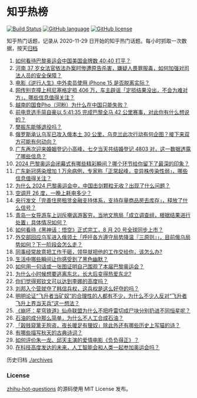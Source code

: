 # 知乎热榜
[![Build Status](https://github.com/ToWeLong/zhihu-hot-questions/workflows/CI/badge.svg)](https://github.com/ToWeLong/zhihu-hot-questions/actions)
[![GitHub language](https://img.shields.io/badge/language-golang-orange.svg)](https://golang.org/)
[![GitHub license](https://img.shields.io/github/license/ToWeLong/zhihu-hot-questions)](https://github.com/ToWeLong/zhihu-hot-questions/blob/main/LICENSE)

知乎热门话题，记录从 2020-11-29 日开始的知乎热门话题。每小时抓取一次数据，按天[归档](./archives)

<!-- BEGIN -->

1. [如何看待巴黎奥运会中国美国金牌数 40:40 打平？](https://www.zhihu.com/question/664031029)
1. [河南 37 岁女法官依法办案时惨遭原告杀害，嫌疑人畏罪服毒，如何加强对司法人员的安全保障？](https://www.zhihu.com/question/664086766)
1. [电影《逆行人生》中外卖员使用 iPhone 15 是否脱离实际？](https://www.zhihu.com/question/663955602)
1. [网传别克撞上柯尼塞格定损 406 万，车主辟谣「定损结果没出，不会为难对方」，哪些信息值得关注？](https://www.zhihu.com/question/664070386)
1. [越南的国食Pho（河粉）为什么在中国只能失败？](https://www.zhihu.com/question/509282822)
1. [前电竞选手简自豪以 5:41:35 完成巴黎全马 42 公里赛事，对此你有什么想说的？](https://www.zhihu.com/question/664071686)
1. [樊振东能够退役吗？](https://www.zhihu.com/question/664067577)
1. [俄罗斯承认乌军已攻入俄本土 30 公里，乌克兰此次行动有何企图？接下来双方可能有何动向？](https://www.zhihu.com/question/664077734)
1. [广东再次迎来婚姻登记小高峰，七夕当天共结婚登记 4803 对，这一数据透露了哪些信息？](https://www.zhihu.com/question/664004206)
1. [2024 巴黎奥运会闭幕式有哪些精彩瞬间？哪个环节给你留下了最深的印象？](https://www.zhihu.com/question/664039578)
1. [广东新冠感染增加 1 万余病例，专家称「正常起峰，变异株传染性弱」，哪些信息值得关注？](https://www.zhihu.com/question/664068377)
1. [为什么 2024 巴黎奥运会中，中国击剑颗粒无收？出现了什么问题？](https://www.zhihu.com/question/663453018)
1. [空调开 26 度，一晚上耗电多少？](https://www.zhihu.com/question/540208850)
1. [央行发文「完善住房租赁金融支持体系，支持存量商品房去库存」，释放了什么信号？](https://www.zhihu.com/question/663995947)
1. [青岛一女导游车上训斥嘲讽游客穷，当地文旅局「成立调查组，根据结果进行处置」具体情况如何？](https://www.zhihu.com/question/663998398)
1. [如何看待《黑神话：悟空》正式完工，8 月 20 号全球同步上市？](https://www.zhihu.com/question/663719157)
1. [外交部回应乌军进入俄领土「呼吁各方遵守局势降温『三原则』」，目前俄乌局势如何？下一阶段会怎么走？](https://www.zhihu.com/question/664081861)
1. [同事经常故意把工作干砸，领导就把他的工作交给你，该怎么办?](https://www.zhihu.com/question/663171918)
1. [生活中哪些瞬间让你感受到了黑色幽默？](https://www.zhihu.com/question/360072219)
1. [如何用一句话或一张图证明自己围观了本届巴黎奥运会？](https://www.zhihu.com/question/662701637)
1. [为什么小时候想要逃离东北，长大后变得热爱东北?](https://www.zhihu.com/question/663700062)
1. [你们觉得郑钦文可以达到李娜的高度吗？](https://www.zhihu.com/question/555490061)
1. [刘邦入个营就夺了韩信兵权，这兵权是这么好夺的吗？](https://www.zhihu.com/question/663790344)
1. [明明论证“飞升者当矿奴”的合理性的人都有不少，为什么不少人反对“飞升者飞升上界当天兵”这一想法？](https://www.zhihu.com/question/663956831)
1. [《崩坏：星穹铁道》仙舟联盟为什么不把呼雷切成尸块分别扔进不同恒星呢？](https://www.zhihu.com/question/663914774)
1. [石油的成分那么简单，为什么不人工合成石油？](https://www.zhihu.com/question/662627530)
1. [「榖贱窥篱无狗盗，夜长暖足有狸奴」除此外还有哪些历史上写猫的诗？](https://www.zhihu.com/question/663673703)
1. [有哪些描写秋天的古典诗词？](https://www.zhihu.com/question/660643005)
1. [如何评价朱一龙、邱天主演的爱情电影《负负得正》？](https://www.zhihu.com/question/663878148)
1. [在科技高度发达的未来，人工智能会和人类一起参加奥运会吗？](https://www.zhihu.com/question/662831269)

<!-- END -->

历史归档 [./archives](./archives)


### License
[zhihu-hot-questions](https://github.com/towelong/zhihu-hot-questions) 的源码使用 MIT License 发布。
